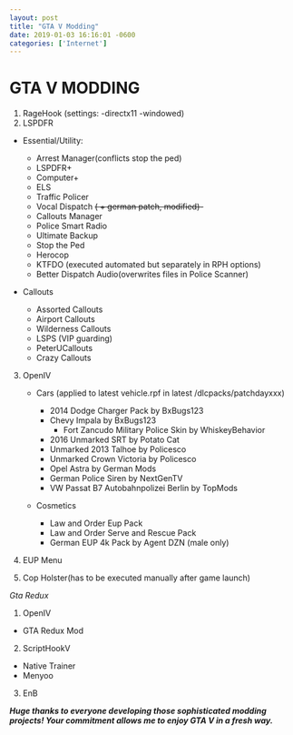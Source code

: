 ```yaml
---
layout: post 
title: "GTA V Modding" 
date: 2019-01-03 16:16:01 -0600 
categories: ['Internet'] 
--- 
```


# GTA V MODDING

1. RageHook (settings: -directx11 -windowed)
2. LSPDFR
  * Essential/Utility:
    * Arrest Manager(conflicts stop the ped)
    * LSPDFR+
    * Computer+
    * ELS
    * Traffic Policer
    * Vocal Dispatch ~~( + german patch, modified)-~~
    * Callouts Manager
    * Police Smart Radio
    * Ultimate Backup
    * Stop the Ped
    * Herocop
    * KTFDO (executed automated but separately in RPH options)
    * Better Dispatch Audio(overwrites files in Police Scanner)
    
  * Callouts
    * Assorted Callouts
    * Airport Callouts
    * Wilderness Callouts
    * LSPS (VIP guarding)
    * PeterUCallouts
    * Crazy Callouts 
    
3. OpenIV 
   
   * Cars (applied to latest vehicle.rpf in latest /dlcpacks/patchdayxxx)
     * 2014 Dodge Charger Pack by BxBugs123
     * Chevy Impala by BxBugs123
        *  Fort Zancudo Military Police Skin by WhiskeyBehavior
     * 2016 Unmarked SRT by Potato Cat
     * Unmarked 2013 Talhoe by Policesco
     * Unmarked Crown Victoria by Policesco
     * Opel Astra by German Mods
     * German Police Siren by NextGenTV
     * VW Passat B7 Autobahnpolizei Berlin by TopMods
   
   * Cosmetics
     * Law and Order Eup Pack
     * Law and Order Serve and Rescue Pack
     * German EUP 4k Pack by Agent DZN (male only)

4. EUP Menu

5. Cop Holster(has to be executed manually after game launch)


_Gta Redux_
 
 1. OpenIV
   * GTA Redux Mod
 2. ScriptHookV
   * Native Trainer
   * Menyoo
 3. EnB
   
 ___Huge thanks to everyone developing those sophisticated modding projects! Your commitment allows me to enjoy GTA V in a fresh way.___
